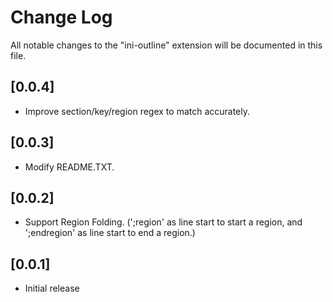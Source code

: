 # Change Log
All notable changes to the "ini-outline" extension will be documented in this file.

## [0.0.4]
- Improve section/key/region regex to match accurately.

## [0.0.3]
- Modify README.TXT.

## [0.0.2]
- Support Region Folding. (';region' as line start to start a region, and ';endregion' as line start to end a region.)

## [0.0.1]
- Initial release